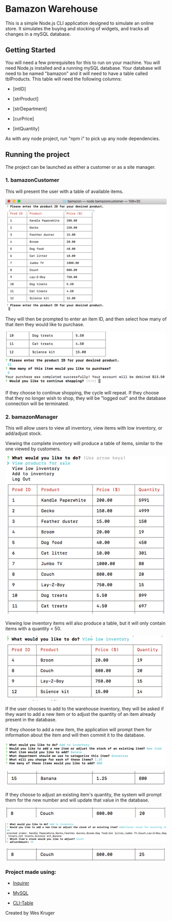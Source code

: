 # Bamazon Warehouse
This is a simple Node.js CLI application designed to simulate an online store. It simulates the buying and stocking of
widgets, and tracks all changes in a mySQL database.

## Getting Started
You will need a few prerequisites for this to run on your machine. You will need Node.js installed and a running mySQL database. 
Your database will need to be named "bamazon" and it will need to have a table called tblProducts. This table will need the following columns:

   * [intID]

   * [strProduct]

   * [strDepartment]
   
   * [curPrice]
   
   * [intQuantity]

As with any node project, run "npm i" to pick up any node dependencies.

## Running the project
The project can be launched as either a customer or as a site manager. 

### 1. bamazonCustomer

This will present the user with a table of available items.

![Image of customer table](https://github.com/wesleykruger/bamazon-warehouse-database-manager/blob/master/images/customerTable.png)

They will then be prompted to enter an item ID, and then select how many of that item they would like to purchase.

![Image of post-buy](https://github.com/wesleykruger/bamazon-warehouse-database-manager/blob/master/images/customerBuy.png)

If they choose to continue shopping, the cycle will repeat. If they choose that they no longer wish to shop,
they will be "logged out" and the database connection will be terminated.

### 2. bamazonManager

This will allow users to view all inventory, view items with low inventory, or add/adjust stock.

Viewing the complete inventory will produce a table of items, similar to the one viewed by customers.

![Image of manager table](https://github.com/wesleykruger/bamazon-warehouse-database-manager/blob/master/images/managerTable.png)

Viewing low inventory items will also produce a table, but it will only contain items with a quantity < 50.

![Image of low inventory](https://github.com/wesleykruger/bamazon-warehouse-database-manager/blob/master/images/managerLowInven.png)

If the user chooses to add to the warehouse inventory, they will be asked if they want to add a new item or to
adjust the quantity of an item already present in the database.

If they choose to add a new item, the application will prompt them for information about the item and will then
commit it to the database.

![Image of adding item](https://github.com/wesleykruger/bamazon-warehouse-database-manager/blob/master/images/managerAddNewItem.png)

![Image of added item](https://github.com/wesleykruger/bamazon-warehouse-database-manager/blob/master/images/managerNewItemAdded.png)

If they choose to adjust an existing item's quantity, the system will prompt them for the new number and will update
that value in the database.

![Image of pre-update](https://github.com/wesleykruger/bamazon-warehouse-database-manager/blob/master/images/managerItemPreUpdate.png)

![Image of update](https://github.com/wesleykruger/bamazon-warehouse-database-manager/blob/master/images/managerItemUpdate.png)

![Image of post-update](https://github.com/wesleykruger/bamazon-warehouse-database-manager/blob/master/images/managerItemPostUpdate.png)


### Project made using:

   * [Inquirer](https://www.npmjs.com/package/inquirer/v/5.0.1)

   * [MySQL](https://www.npmjs.com/package/mysql)

   * [CLI-Table](https://www.npmjs.com/package/cli-table)
   

Created by Wes Kruger
